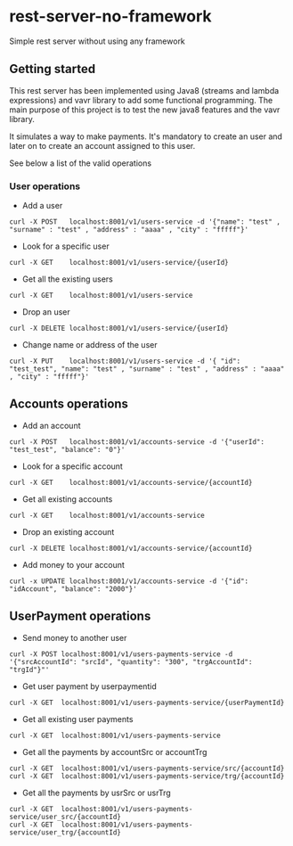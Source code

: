 # rest-server-no-framework

Simple rest server without using any framework

## Getting started

This rest server has been implemented using Java8 (streams and lambda expressions) and vavr library to
add some functional programming. The main purpose of this project is to test the new java8 features
and the vavr library.

It simulates a way to make payments. It's mandatory to create an user and later on to create
an account assigned to this user.

See below a list of the valid operations

### User operations

* Add a user

```
curl -X POST   localhost:8001/v1/users-service -d '{"name": "test" , "surname" : "test" , "address" : "aaaa" , "city" : "fffff"}'
```

* Look for a specific user

```
curl -X GET    localhost:8001/v1/users-service/{userId}
```

* Get all the existing users

```
curl -X GET    localhost:8001/v1/users-service
```

* Drop an user

```
curl -X DELETE localhost:8001/v1/users-service/{userId}
```

* Change name or address of the user
```
curl -X PUT    localhost:8001/v1/users-service -d '{ "id": "test_test", "name": "test" , "surname" : "test" , "address" : "aaaa" , "city" : "fffff"}'
```

## Accounts operations

* Add an account
```
curl -X POST   localhost:8001/v1/accounts-service -d '{"userId": "test_test", "balance": "0"}'
```

* Look for a specific account
```
curl -X GET    localhost:8001/v1/accounts-service/{accountId}
```

* Get all existing accounts
```
curl -X GET    localhost:8001/v1/accounts-service
```

* Drop an existing account
```
curl -X DELETE localhost:8001/v1/accounts-service/{accountId}
```

* Add money to your account
```
curl -x UPDATE localhost:8001/v1/accounts-service -d '{"id": "idAccount", "balance": "2000"}'
```

## UserPayment operations

* Send money to another user
```
curl -X POST localhost:8001/v1/users-payments-service -d '{"srcAccountId": "srcId", "quantity": "300", "trgAccountId": "trgId"}"'
```

* Get user payment by userpaymentid
```
curl -X GET  localhost:8001/v1/users-payments-service/{userPaymentId}
```

* Get all existing user payments
```
curl -X GET  localhost:8001/v1/users-payments-service
```

* Get all the payments by accountSrc or accountTrg
```
curl -X GET  localhost:8001/v1/users-payments-service/src/{accountId}
curl -X GET  localhost:8001/v1/users-payments-service/trg/{accountId}
```

* Get all the payments by usrSrc or usrTrg
```
curl -X GET  localhost:8001/v1/users-payments-service/user_src/{accountId}
curl -X GET  localhost:8001/v1/users-payments-service/user_trg/{accountId}
```